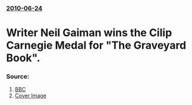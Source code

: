 ### [2010-06-24](/news/2010/06/24/index.md)

# Writer Neil Gaiman wins the Cilip Carnegie Medal for "The Graveyard Book". 




### Source:

1. [BBC](http://news.bbc.co.uk/2/hi/entertainment_and_arts/10404624.stm)
1. [Cover Image](http://ichef-1.bbci.co.uk/news/1024/media/images/48163000/jpg/_48163872_gaiman_getty466.jpg)
